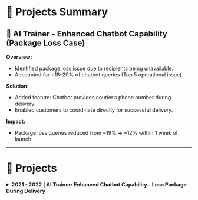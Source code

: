 
# 📂 Projects Summary  

## 🚀 AI Trainer - Enhanced Chatbot Capability (Package Loss Case)

**Overview:**  
- Identified package loss issue due to recipients being unavailable.  
- Accounted for ~18–20% of chatbot queries (Top 5 operational issue).  

**Solution:**  
- Added feature: Chatbot provides courier’s phone number during delivery.  
- Enabled customers to coordinate directly for successful delivery.  

**Impact:**  
- Package loss queries reduced from ~19% ➜ ~12% within 1 week of launch.  

---

# 📂 Projects  

<details>
<summary><b>2021 - 2022 | AI Trainer: Enhanced Chatbot Capability - Loss Package During Delivery</b></summary>

## 🚀 Enhanced Chatbot Capability - Loss Package During Delivery

---

### **📌 Background**
A recurring issue of package loss during courier delivery was identified, primarily due to recipients being unavailable to receive their packages.  
- **Duration:** 2 weeks  
- **Severity:** Top 5 operational issue  
- **Impact:** ~18–20% of total chatbot queries  

---

### **💡 Solution**
Implemented a chatbot enhancement feature that automatically provides customers with the courier’s phone number during delivery, enabling them to coordinate directly and ensure successful package receipt.

---

### **🔄 Process Flow**

**Previous Flow:**
```
Customer asks about package ➜  
Chatbot checks delivery status ➜  
If not delivered → Ask customer to wait for ETA ➜  
If delivered → Ask customer to check with family/neighbors/receptionist ➜  
If still not found → Escalate to live agent
```
![Previous Flow](https://github.com/adhaafriza/afriza-s_portfolio/blob/main/AIT%20Package%20Loss.jpg)

---

**Updated Flow:**
```
Customer asks about package ➜  
Chatbot checks delivery status ➜  
If not delivered → Ask customer to wait for ETA ➜  
If delivered → Ask if courier has the package ➜  
If yes → Provide courier’s phone number to customer
```
![Updated Flow](https://github.com/adhaafriza/afriza-s_portfolio/blob/main/AIT%20Package%20Loss%20NEW.jpg)

---

### **📊 Supporting Data**

**Source Table:** `customers_queries`

| Column Name              | Data Type |
|--------------------------|-----------|
| customer_id              | VARCHAR   |
| customer_name            | VARCHAR   |
| customer_phone           | VARCHAR   |
| customer_address         | VARCHAR   |
| customer_zip_code        | VARCHAR   |
| ticket_id                | INT       |
| contact_reason_level_1   | VARCHAR   |
| contact_reason_level_2   | VARCHAR   |
| contact_reason_level_3   | VARCHAR   |
| ticket_submitted_date    | DATE      |
| ticket_due_date          | DATE      |
| is_case_resolved         | CHAR      |

---

### **📝 Sample Data**
| customer_id | customer_name   | customer_phone | customer_address       | customer_zip_code | ticket_id | contact_reason_level_1 | contact_reason_level_2 | contact_reason_level_3                     | ticket_submitted_date | ticket_due_date | is_case_resolved |
|-------------|----------------|----------------|------------------------|-------------------|-----------|------------------------|------------------------|--------------------------------------------|-----------------------|-----------------|------------------|
| CUS-001A    | John Doe       | 081234567890   | Jakarta Selatan        | 12190             | 1001      | Package related        | Package loss           | Status delivered but not received          | 2021-04-21            | 2021-04-28      | N                |
| CUS-002B    | Maria Sari     | 081298765432   | Bandung                | 40115             | 1002      | Payment related        | Refund request         | Payment deducted but order canceled        | 2021-04-22            | 2021-04-29      | Y                |
| CUS-003C    | Ahmad Fauzi    | 081311122233   | Surabaya               | 60234             | 1003      | Package related        | Damaged package        | Item broken upon delivery                   | 2021-04-23            | 2021-04-30      | Y                |
| CUS-004D    | Lisa Wong      | 081344455566   | Medan                  | 20151             | 1004      | Account related        | Login issue            | Forgot password                            | 2021-04-24            | 2021-05-01      | N                |
| CUS-005E    | Budi Santoso   | 081377788899   | Jakarta Barat          | 11460             | 1005      | Package related        | Package loss           | Status delivered but not received          | 2021-04-25            | 2021-05-02      | Y                |

---

### **📌 Pre‑Enhancement Query (30 days)**
```sql
SELECT 
    COUNT(*) AS total_queries,
    SUM(CASE WHEN LOWER(contact_reason_level_2) = 'package loss' THEN 1 ELSE 0 END) AS package_loss_queries,
    SUM(CASE WHEN LOWER(contact_reason_level_2) = 'package loss' THEN 1 ELSE 0 END) * 100.0 / COUNT(*) AS package_loss_percentage
FROM customer_queries
WHERE ticket_submitted_date BETWEEN DATE '2021-04-20' AND DATE '2021-05-20';
```

**Result:**
| total_queries | package_loss_queries | package_loss_percentage |
|---------------|----------------------|--------------------------|
| 1034          | 198                  | 19.147886822529         |

---

### **📌 Post‑Enhancement Query (Using CTE)**
```sql
WITH package_loss_stats AS (
    SELECT 
        CASE 
            WHEN ticket_submitted_date BETWEEN DATE '2021-04-20' AND DATE '2021-05-20' 
                THEN 'Before Enhancement (30 days)'
            WHEN ticket_submitted_date BETWEEN DATE '2021-05-21' AND DATE '2021-05-27' 
                THEN 'After Enhancement (7 days)'
        END AS period,
        contact_reason_level_2
    FROM customer_queries
    WHERE ticket_submitted_date BETWEEN DATE '2021-04-20' AND DATE '2021-05-27'
)

SELECT 
    period,
    COUNT(*) AS total_queries,
    SUM(CASE WHEN LOWER(contact_reason_level_2) = 'package loss' THEN 1 ELSE 0 END) AS package_loss_queries,
    SUM(CASE WHEN LOWER(contact_reason_level_2) = 'package loss' THEN 1 ELSE 0 END) * 100.0 / COUNT(*) AS package_loss_percentage
FROM package_loss_stats
GROUP BY period;
```

**Result:**
| Period                    | Total Queries | Package Loss Queries | Package Loss %     |
|---------------------------|---------------|----------------------|--------------------|
| Before Enhancement (30d)  | 1034          | 198                  | 19.14              |
| After Enhancement (7d)    | 980           | 118                  | 12.04              |

---

### **📉 Impact Visualization**
```
Package Loss Rate (%)
Before Enhancement: ████████████░░░░░░░ 19.14%
After Enhancement : ██████░░░░░░░░░░░░░ 12.04%
```

**📈 Summary:** After running the enhancement for a week, package loss queries dropped from ~19% to ~12%.  

</details>
